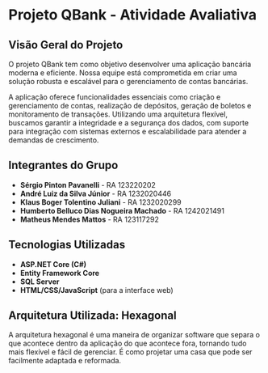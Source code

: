 # Projeto QBank - Atividade Avaliativa

## Visão Geral do Projeto
O projeto QBank tem como objetivo desenvolver uma aplicação bancária moderna e eficiente. Nossa equipe está comprometida em criar uma solução robusta e escalável para o gerenciamento de contas bancárias.

A aplicação oferece funcionalidades essenciais como criação e gerenciamento de contas, realização de depósitos, geração de boletos e monitoramento de transações. Utilizando uma arquitetura flexível, buscamos garantir a integridade e a segurança dos dados, com suporte para integração com sistemas externos e escalabilidade para atender a demandas de crescimento.

## Integrantes do Grupo
- **Sérgio Pinton Pavanelli** - RA 123220202
- **André Luiz da Silva Júnior** - RA 1232020446
- **Klaus Boger Tolentino Juliani** - RA 1232020299
- **Humberto Belluco Dias Nogueira Machado** - RA 1242021491
- **Matheus Mendes Mattos** - RA 123117292

## Tecnologias Utilizadas
- **ASP.NET Core (C#)**
- **Entity Framework Core**
- **SQL Server**
- **HTML/CSS/JavaScript** (para a interface web)

## Arquitetura Utilizada: Hexagonal
A arquitetura hexagonal é uma maneira de organizar software que separa o que acontece dentro da aplicação do que acontece fora, tornando tudo mais flexível e fácil de gerenciar. É como projetar uma casa que pode ser facilmente adaptada e reformada.
